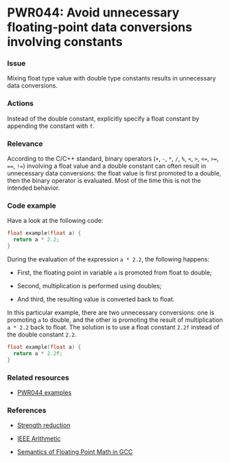 # PWR044: Avoid unnecessary floating-point data conversions involving constants

### Issue

Mixing float type value with double type constants results in unnecessary data
conversions.

### Actions

Instead of the double constant, explicitly specify a float constant by appending
the constant with `f`.

### Relevance

According to the C/C++ standard, binary operators (`+`, `-`, `*`, `/`, `%`, `<`,
`>`, `<=`, `>=`, `==`, `!=`) involving a float value and a double constant can
often result in unnecessary data conversions: the float value is first promoted
to a double, then the binary operator is evaluated. Most of the time this is not
the intended behavior.

### Code example

Have a look at the following code:

```c
float example(float a) {
  return a * 2.2;
}
```

During the evaluation of the expression `a * 2.2`, the following happens:

* First, the floating point in variable `a` is promoted from float to double;

* Second, multiplication is performed using doubles;

* And third, the resulting value is converted back to float.

In this particular example, there are two unnecessary conversions: one is
promoting `a` to double, and the other is promoting the result of multiplication
`a * 2.2` back to float. The solution is to use a float constant `2.2f` instead
of the double constant `2.2`.

```c
float example(float a) {
  return a * 2.2f;
}
```

### Related resources

* [PWR044 examples](../PWR044/)

### References

* [Strength reduction](../../Glossary/Strength-reduction.md)

* [IEEE Arithmetic](https://docs.oracle.com/cd/E19957-01/806-3568/ncg_math.html#:~:text=IEEE%20754%20specifies%20exactly%20the,defined%20by%20the%20IEEE%20standard)

* [Semantics of Floating Point Math in GCC](https://gcc.gnu.org/wiki/FloatingPointMath)
